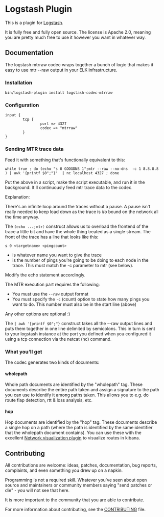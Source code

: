 # Logstash Plugin

This is a plugin for [Logstash](https://github.com/elastic/logstash).

It is fully free and fully open source. The license is Apache 2.0, meaning you are pretty much free to use it however you want in whatever way.

## Documentation

The logstash mtrraw codec wraps together a bunch of logic that makes it easy to use mtr --raw output in your ELK infrastructure.  

### Installation

```
bin/logstash-plugin install logstash-codec-mtrraw
```
### Configuration

```
input {
        tcp {
                port => 4327
                codec => "mtrraw"
        }
}
```

### Sending MTR trace data
Feed it with something that's functionally equivalent to this:

```
while true ; do (echo "s 0 GOOGDNS 1";mtr --raw --no-dns  -c 1 8.8.8.8 ) | awk '{printf $0";"}'  | nc localhost 4327 ; done
```

Put the above in a script, make the script executable, and run it in the background.  It'll continuously feed mtr trace data to
the codec.

Explanation:

There's an infinite loop around the traces without a pause.  A pause isn't really needed to keep load down as the trace is i/o bound
on the network all the time anyway.

The `(echo ...;mtr)` construct allows us to overload the frontend of the trace a little bit and have the whole thing treated as a single
stream.  The front of the trace has a line that looks like this:

```
s 0 <targetname> <pingcount>

```

* <targetname> is whatever name you want to give the trace
* <pingcount> is the number of pings you're going to be doing to each node in the trace. This must match the -c parameter to mtr (see below).

Modify the echo statement accordingly.

The MTR execution part requires the following:

* You must use the `--raw` output format
* You must specify the `-c` (count) option to state how many pings you want to do. This number must also be in the start line (above)

Any other options are optional :)

The `| awk '{printf $0";"}` construct takes all the --raw output lines and puts them together in one line delimited by semicolons.  This
in turn is sent to your logstash instance at the port you defined when you configured it using a tcp connection via the netcat (nc) command.

### What you'll get

The codec generates two kinds of documents:

#### wholepath

Whole path documents are identified by the "wholepath" tag.  These documents describe the entire path taken and assign a signature to the path you can 
use to identify it among paths taken.  This allows you to e.g. do route flap detection, rtt & loss analysis, etc.

#### hop

Hop documents are identified by the "hop" tag.  These documents describe a single hop on a path (where the path is identified by the same identifier
that the wholepath document contains).  You can use these with the excellent [Network visualization plugin](https://github.com/dlumbrer/kbn_network)  to visualize routes in kibana.


## Contributing

All contributions are welcome: ideas, patches, documentation, bug reports, complaints, and even something you drew up on a napkin.

Programming is not a required skill. Whatever you've seen about open source and maintainers or community members  saying "send patches or die" - you will not see that here.

It is more important to the community that you are able to contribute.

For more information about contributing, see the [CONTRIBUTING](https://github.com/elastic/logstash/blob/master/CONTRIBUTING.md) file.
